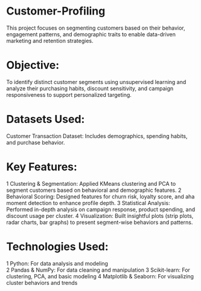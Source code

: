 # Customer-Profiling
This project focuses on segmenting customers based on their behavior, engagement patterns, and demographic traits to enable data-driven marketing and retention strategies.

# Objective:
To identify distinct customer segments using unsupervised learning and analyze their purchasing habits, discount sensitivity, and campaign responsiveness to support personalized targeting.

# Datasets Used:
Customer Transaction Dataset: Includes demographics, spending habits, and purchase behavior.

# Key Features:
1 Clustering & Segmentation: Applied KMeans clustering and PCA to segment customers based on behavioral and demographic features.
2 Behavioral Scoring: Designed features for churn risk, loyalty score, and aha moment detection to enhance profile depth.
3 Statistical Analysis: Performed in-depth analysis on campaign response, product spending, and discount usage per cluster.
4 Visualization: Built insightful plots (strip plots, radar charts, bar graphs) to present segment-wise behaviors and patterns.

# Technologies Used:
1 Python: For data analysis and modeling<br>
2 Pandas & NumPy: For data cleaning and manipulation
3 Scikit-learn: For clustering, PCA, and basic modeling
4 Matplotlib & Seaborn: For visualizing cluster behaviors and trends
